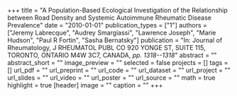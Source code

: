 +++
title = "A Population-Based Ecological Investigation of the Relationship between Road Density and Systemic Autoimmune Rheumatic Disease Prevalence"
date = "2010-01-01"
publication_types = ["1"]
authors = ["Jeremy Labrecque", "Audrey Smargiassi", "Lawrence Joseph", "Marie Hudson", "Paul R Fortin", "Sasha Bernatsky"]
publication = "In: Journal of Rheumatology, J RHEUMATOL PUBL CO 920 YONGE ST, SUITE 115, TORONTO, ONTARIO M4W 3C7, CANADA, _pp. 1318--1318_"
abstract = ""
abstract_short = ""
image_preview = ""
selected = false
projects = []
tags = []
url_pdf = ""
url_preprint = ""
url_code = ""
url_dataset = ""
url_project = ""
url_slides = ""
url_video = ""
url_poster = ""
url_source = ""
math = true
highlight = true
[header]
image = ""
caption = ""
+++
